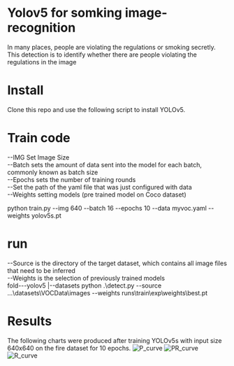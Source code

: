 # Yolov5 for somking image-recognition
In many places, people are violating the regulations or smoking secretly. This detection is to identify whether there are people violating the regulations in the image
# Install
Clone this repo and use the following script to install YOLOv5.
# Train code
  --IMG Set Image Size  
  --Batch sets the amount of data sent into the model for each batch, commonly known as batch size  
  --Epochs sets the number of training rounds  
  --Set the path of the yaml file that was just configured with data  
  --Weights setting models (pre trained model on Coco dataset)  
  
  python train.py --img 640 --batch 16 --epochs 10 --data myvoc.yaml --weights yolov5s.pt
  
# run 
  --Source is the directory of the target dataset, which contains all image files that need to be inferred  
  --Weights is the selection of previously trained models  
  fold---yolov5
       |--datasets
  python .\detect.py --source ...\datasets\VOCData\images --weights runs\train\exp\weights\best.pt

# Results
The following charts were produced after training YOLOv5s with input size 640x640 on the fire dataset for 10 epochs.
![P_curve](https://github.com/HandsColds/image-recognition/assets/90797417/49091529-355b-4703-8aac-446c3736f743) ![PR_curve](https://github.com/HandsColds/image-recognition/assets/90797417/270991a6-892a-4fcf-87e0-9902f71b8d6d) ![R_curve](https://github.com/HandsColds/image-recognition/assets/90797417/5158e967-97d3-4a73-9e37-2533f4ce4e59)

